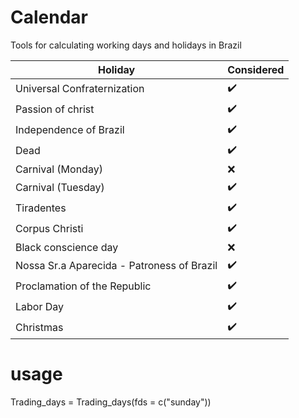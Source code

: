 # Calendar
Tools for calculating working days and holidays in Brazil

| Holiday  | Considered  |
|---|---|
|Universal Confraternization   |  :heavy_check_mark: |  
|Passion of christ  |  :heavy_check_mark: |   
|Independence of Brazil   | :heavy_check_mark:  |   
|Dead|:heavy_check_mark:|
|Carnival (Monday)|:x:|
|Carnival (Tuesday)|:heavy_check_mark:|
|Tiradentes|:heavy_check_mark:|
|Corpus Christi|:heavy_check_mark:|
|Black conscience day|:x:|
|Nossa Sr.a Aparecida - Patroness of Brazil|:heavy_check_mark:|
|Proclamation of the Republic|:heavy_check_mark:|
|Labor Day|:heavy_check_mark:|
|Christmas|:heavy_check_mark:|

# usage


Trading_days = Trading_days(fds = c("sunday"))
